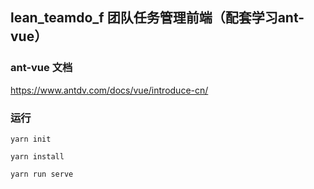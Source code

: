 ## lean_teamdo_f 团队任务管理前端（配套学习ant-vue）

### ant-vue 文档
https://www.antdv.com/docs/vue/introduce-cn/

### 运行

```
yarn init

yarn install

yarn run serve
```
